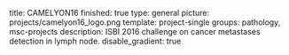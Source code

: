 title: CAMELYON16
finished: true
type: general
picture: projects/camelyon16_logo.png
template: project-single
groups: pathology, msc-projects
description: ISBI 2016 challenge on cancer metastases detection in lymph node.
disable_gradient: true
